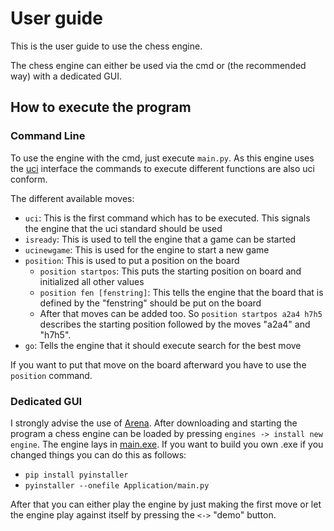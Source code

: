 # User guide
This is the user guide to use the chess engine.

The chess engine can either be used via the cmd or (the recommended way) with a dedicated GUI.

## How to execute the program

### Command Line
To use the engine with the cmd, just execute `main.py`. As this engine uses the [uci](https://de.wikipedia.org/wiki/Universal_Chess_Interface) interface
the commands to execute different functions are also uci conform.

The different available moves:
* `uci`: This is the first command which has to be executed. This signals the engine that the uci
standard should be used
* `isready`: This is used to tell the engine that a game can be started
* `ucinewgame`: This is used for the engine to start a new game
* `position`: This is used to put a position on the board
  * `position startpos`: This puts the starting position on board and initialized all other values
  * `position fen [fenstring]`: This tells the engine that the board that is defined by the "fenstring" should
  be put on the board
  * After that moves can be added too. So `position startpos a2a4 h7h5` describes the starting position
  followed by the moves "a2a4" and "h7h5".
* `go`: Tells the engine that it should execute search for the best move

If you want to put that move on the board afterward you have to use the `position` command.

### Dedicated GUI
I strongly advise the use of [Arena](http://www.playwitharena.de). After downloading and starting the program
a chess engine can be loaded by pressing `engines -> install new engine`. The engine lays in
[main.exe](/dist/main.exe). If you want to build you own .exe if you changed things you can do this as follows:
* `pip install pyinstaller`
* `pyinstaller --onefile Application/main.py`

After that you can either play the engine by just making the first move or let the engine
play against itself by pressing the `<->` "demo" button.